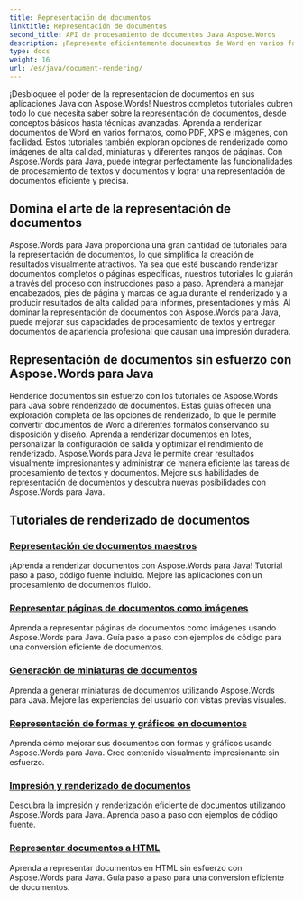 ```yaml
---
title: Representación de documentos
linktitle: Representación de documentos
second_title: API de procesamiento de documentos Java Aspose.Words
description: ¡Represente eficientemente documentos de Word en varios formatos en Java con Aspose.Words! Representación de documentos maestros para resultados profesionales.
type: docs
weight: 16
url: /es/java/document-rendering/
---
```


¡Desbloquee el poder de la representación de documentos en sus aplicaciones Java con Aspose.Words! Nuestros completos tutoriales cubren todo lo que necesita saber sobre la representación de documentos, desde conceptos básicos hasta técnicas avanzadas. Aprenda a renderizar documentos de Word en varios formatos, como PDF, XPS e imágenes, con facilidad. Estos tutoriales también exploran opciones de renderizado como imágenes de alta calidad, miniaturas y diferentes rangos de páginas. Con Aspose.Words para Java, puede integrar perfectamente las funcionalidades de procesamiento de textos y documentos y lograr una representación de documentos eficiente y precisa.

## Domina el arte de la representación de documentos

Aspose.Words para Java proporciona una gran cantidad de tutoriales para la representación de documentos, lo que simplifica la creación de resultados visualmente atractivos. Ya sea que esté buscando renderizar documentos completos o páginas específicas, nuestros tutoriales lo guiarán a través del proceso con instrucciones paso a paso. Aprenderá a manejar encabezados, pies de página y marcas de agua durante el renderizado y a producir resultados de alta calidad para informes, presentaciones y más. Al dominar la representación de documentos con Aspose.Words para Java, puede mejorar sus capacidades de procesamiento de textos y entregar documentos de apariencia profesional que causan una impresión duradera.

## Representación de documentos sin esfuerzo con Aspose.Words para Java

Renderice documentos sin esfuerzo con los tutoriales de Aspose.Words para Java sobre renderizado de documentos. Estas guías ofrecen una exploración completa de las opciones de renderizado, lo que le permite convertir documentos de Word a diferentes formatos conservando su disposición y diseño. Aprenda a renderizar documentos en lotes, personalizar la configuración de salida y optimizar el rendimiento de renderizado. Aspose.Words para Java le permite crear resultados visualmente impresionantes y administrar de manera eficiente las tareas de procesamiento de textos y documentos. Mejore sus habilidades de representación de documentos y descubra nuevas posibilidades con Aspose.Words para Java.

## Tutoriales de renderizado de documentos
### [ Representación de documentos maestros](./master-document-rendering/)
¡Aprenda a renderizar documentos con Aspose.Words para Java! Tutorial paso a paso, código fuente incluido. Mejore las aplicaciones con un procesamiento de documentos fluido.
### [Representar páginas de documentos como imágenes](./rendering-document-pages-images/)
Aprenda a representar páginas de documentos como imágenes usando Aspose.Words para Java. Guía paso a paso con ejemplos de código para una conversión eficiente de documentos.
### [Generación de miniaturas de documentos](./document-thumbnail-generation/)
Aprenda a generar miniaturas de documentos utilizando Aspose.Words para Java. Mejore las experiencias del usuario con vistas previas visuales.
### [Representación de formas y gráficos en documentos](./rendering-shapes-graphics/)
Aprenda cómo mejorar sus documentos con formas y gráficos usando Aspose.Words para Java. Cree contenido visualmente impresionante sin esfuerzo.
### [Impresión y renderizado de documentos](./document-printing-rendering/)
Descubra la impresión y renderización eficiente de documentos utilizando Aspose.Words para Java. Aprenda paso a paso con ejemplos de código fuente.
### [Representar documentos a HTML](./rendering-documents-html/)
Aprenda a representar documentos en HTML sin esfuerzo con Aspose.Words para Java. Guía paso a paso para una conversión eficiente de documentos.